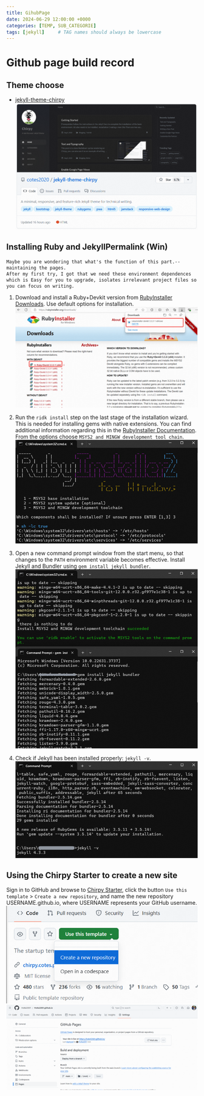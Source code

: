 ```yaml
---
title: GihubPage
date: 2024-06-29 12:00:00 +0000
categories: [TEMP, SUB_CATEGORIE]
tags: [jekyll]     # TAG names should always be lowercase
---
```


# Github page build record

## Theme choose
- [jekyll-theme-chirpy](https://chirpy.cotes.page/posts/getting-started/)
    ![alt text](/assets/img/test/image.png)  

## Installing Ruby and JekyllPermalink (Win)
```
Maybe you are wondering that what's the function of this part.--maintaining the pages.
After my first try, I got that we need these environment dependences which is Easy for you to upgrade, isolates irrelevant project files so you can focus on writing.
```

1. Download and install a Ruby+Devkit version from [RubyInstaller Downloads](https://rubyinstaller.org/downloads/). Use default options for installation. 
    ![alt text](/assets/img/test/image-1.png)

2. Run the `ridk install` step on the last stage of the installation wizard. This is needed for installing gems with native extensions. You can find additional information regarding this in the [RubyInstaller Documentation](https://github.com/oneclick/rubyinstaller2#using-the-installer-on-a-target-system). From the options choose `MSYS2 and MINGW development tool chain`.
    ![alt text](/assets/img/test/image-2.png)

3. Open a new command prompt window from the start menu, so that changes to the `PATH` environment variable becomes effective. Install Jekyll and Bundler using `gem install jekyll bundler`.
   ![alt text](/assets/img/test/image-3.png)

4. Check if Jekyll has been installed properly: `jekyll -v`.
   ![alt text](/assets/img/test/image-4.png)

## Using the Chirpy Starter to create a new site

Sign in to GitHub and browse to [Chirpy Starter](https://github.com/cotes2020/chirpy-starter), click the button `Use this template` > `Create a new repository`, and name the new repository USERNAME.github.io, where USERNAME represents your GitHub username.
![alt text](/assets/img/test/image-5.png)
![alt text](/assets/img/test/image-6.png)

